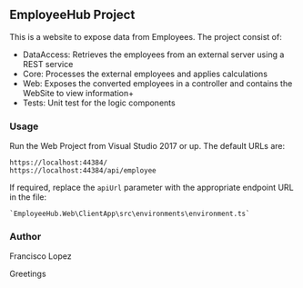 ## EmployeeHub Project
This is a website to expose data from Employees.
The project consist of:

  * DataAccess: Retrieves the employees from an external server using a REST service
  * Core: Processes the external employees and applies calculations
  * Web: Exposes the converted employees in a controller and contains the WebSite to view information+
  * Tests: Unit test for the logic components


### Usage
Run the Web Project from Visual Studio 2017 or up. The default URLs are:
```
https://localhost:44384/
https://localhost:44384/api/employee
```

If required, replace the `apiUrl` parameter with the appropriate endpoint URL in the file:
```
`EmployeeHub.Web\ClientApp\src\environments\environment.ts`
```

### Author
Francisco Lopez

Greetings
